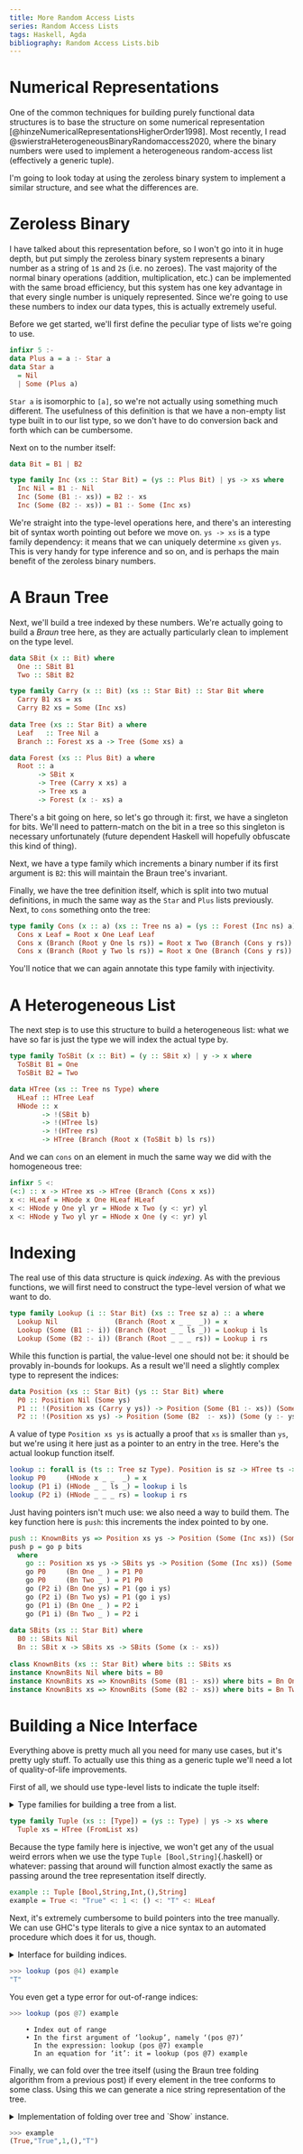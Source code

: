 ```yaml
---
title: More Random Access Lists
series: Random Access Lists
tags: Haskell, Agda
bibliography: Random Access Lists.bib
---
```


# Numerical Representations

One of the common techniques for building purely functional data structures is
to base the structure on some numerical representation
[@hinzeNumericalRepresentationsHigherOrder1998].
Most recently, I read @swierstraHeterogeneousBinaryRandomaccess2020, where the
binary numbers were used to implement a heterogeneous random-access list
(effectively a generic tuple).

I'm going to look today at using the zeroless binary system to implement a
similar structure, and see what the differences are.

# Zeroless Binary

I have talked about this representation before, so I won't go into it in huge
depth, but put simply the zeroless binary system represents a binary number as a
string of `1`s and `2`s (i.e. no zeroes).
The vast majority of the normal binary operations (addition, multiplication,
etc.) can be implemented with the same broad efficiency, but this system has one
key advantage in that every single number is uniquely represented.
Since we're going to use these numbers to index our data types, this is actually
extremely useful.

Before we get started, we'll first define the peculiar type of lists we're going
to use.

```haskell
infixr 5 :-
data Plus a = a :- Star a
data Star a
  = Nil
  | Some (Plus a)
```

`Star a` is isomorphic to `[a]`, so we're not actually using something much
different.
The usefulness of this definition is that we have a non-empty list type built
in to our list type, so we don't have to do conversion back and forth which can
be cumbersome.

Next on to the number itself:

```haskell
data Bit = B1 | B2

type family Inc (xs :: Star Bit) = (ys :: Plus Bit) | ys -> xs where
  Inc Nil = B1 :- Nil
  Inc (Some (B1 :- xs)) = B2 :- xs
  Inc (Some (B2 :- xs)) = B1 :- Some (Inc xs)
```

We're straight into the type-level operations here, and there's an interesting
bit of syntax worth pointing out before we move on.
`ys -> xs` is a type family dependency: it means that we can uniquely determine
`xs` given `ys`.
This is very handy for type inference and so on, and is perhaps the main benefit
of the zeroless binary numbers.

# A Braun Tree

Next, we'll build a tree indexed by these numbers.
We're actually going to build a *Braun* tree here, as they are actually
particularly clean to implement on the type level.

```haskell
data SBit (x :: Bit) where
  One :: SBit B1
  Two :: SBit B2

type family Carry (x :: Bit) (xs :: Star Bit) :: Star Bit where
  Carry B1 xs = xs
  Carry B2 xs = Some (Inc xs)
  
data Tree (xs :: Star Bit) a where
  Leaf   :: Tree Nil a
  Branch :: Forest xs a -> Tree (Some xs) a

data Forest (xs :: Plus Bit) a where
  Root :: a
       -> SBit x 
       -> Tree (Carry x xs) a 
       -> Tree xs a 
       -> Forest (x :- xs) a
```

There's a bit going on here, so let's go through it: first, we have a singleton
for bits.
We'll need to pattern-match on the bit in a tree so this singleton is necessary
unfortunately (future dependent Haskell will hopefully obfuscate this kind of thing).

Next, we have a type family which increments a binary number if its first
argument is `B2`: this will maintain the Braun tree's invariant.

Finally, we have the tree definition itself, which is split into two mutual
definitions, in much the same way as the `Star` and `Plus` lists previously.
Next, to `cons` something onto the tree:

```haskell
type family Cons (x :: a) (xs :: Tree ns a) = (ys :: Forest (Inc ns) a) | ys -> x xs where
  Cons x Leaf = Root x One Leaf Leaf
  Cons x (Branch (Root y One ls rs)) = Root x Two (Branch (Cons y rs)) ls
  Cons x (Branch (Root y Two ls rs)) = Root x One (Branch (Cons y rs)) ls
```

You'll notice that we can again annotate this type family with injectivity.

# A Heterogeneous List

The next step is to use this structure to build a heterogeneous list: what we
have so far is just the type we will index the actual type by.

```haskell
type family ToSBit (x :: Bit) = (y :: SBit x) | y -> x where
  ToSBit B1 = One
  ToSBit B2 = Two

data HTree (xs :: Tree ns Type) where
  HLeaf :: HTree Leaf
  HNode :: x 
        -> !(SBit b) 
        -> !(HTree ls)
        -> !(HTree rs)
        -> HTree (Branch (Root x (ToSBit b) ls rs))
```

And we can `cons` on an element in much the same way we did with the homogeneous
tree:

```haskell
infixr 5 <:
(<:) :: x -> HTree xs -> HTree (Branch (Cons x xs))
x <: HLeaf = HNode x One HLeaf HLeaf
x <: HNode y One yl yr = HNode x Two (y <: yr) yl
x <: HNode y Two yl yr = HNode x One (y <: yr) yl
```

# Indexing

The real use of this data structure is quick *indexing*.
As with the previous functions, we will first need to construct the type-level
version of what we want to do.

```haskell
type family Lookup (i :: Star Bit) (xs :: Tree sz a) :: a where
  Lookup Nil              (Branch (Root x _ _  _)) = x
  Lookup (Some (B1 :- i)) (Branch (Root _ _ ls _)) = Lookup i ls
  Lookup (Some (B2 :- i)) (Branch (Root _ _ _ rs)) = Lookup i rs
```

While this function is partial, the value-level one should not be: it should be
provably in-bounds for lookups.
As a result we'll need a slightly complex type to represent the indices:

```haskell
data Position (xs :: Star Bit) (ys :: Star Bit) where
  P0 :: Position Nil (Some ys)
  P1 :: !(Position xs (Carry y ys)) -> Position (Some (B1 :- xs)) (Some (y :- ys))
  P2 :: !(Position xs ys) -> Position (Some (B2  :- xs)) (Some (y :- ys))
```

A value of type `Position xs ys` is actually a proof that `xs` is smaller than
`ys`, but we're using it here just as a pointer to an entry in the tree.
Here's the actual lookup function itself.

```haskell
lookup :: forall is (ts :: Tree sz Type). Position is sz -> HTree ts -> Lookup is ts
lookup P0     (HNode x _ _  _) = x
lookup (P1 i) (HNode _ _ ls _) = lookup i ls
lookup (P2 i) (HNode _ _ _ rs) = lookup i rs
```

Just having pointers isn't much use: we also need a way to build them.
The key function here is `push`: this increments the index pointed to by one.

```haskell
push :: KnownBits ys => Position xs ys -> Position (Some (Inc xs)) (Some (Inc ys))
push p = go p bits
  where
    go :: Position xs ys -> SBits ys -> Position (Some (Inc xs)) (Some (Inc ys))
    go P0     (Bn One _ ) = P1 P0
    go P0     (Bn Two _ ) = P1 P0
    go (P2 i) (Bn One ys) = P1 (go i ys)
    go (P2 i) (Bn Two ys) = P1 (go i ys)
    go (P1 i) (Bn One _ ) = P2 i
    go (P1 i) (Bn Two _ ) = P2 i
    
data SBits (xs :: Star Bit) where
  B0 :: SBits Nil
  Bn :: SBit x -> SBits xs -> SBits (Some (x :- xs))
  
class KnownBits (xs :: Star Bit) where bits :: SBits xs
instance KnownBits Nil where bits = B0
instance KnownBits xs => KnownBits (Some (B1 :- xs)) where bits = Bn One bits
instance KnownBits xs => KnownBits (Some (B2 :- xs)) where bits = Bn Two bits
```

# Building a Nice Interface

Everything above is pretty much all you need for many use cases, but it's pretty
ugly stuff.
To actually use this thing as a generic tuple we'll need a lot of
quality-of-life improvements.

First of all, we should use type-level lists to indicate the tuple itself:

<details>
<summary>
Type families for building a tree from a list.
</summary>

```haskell
type family Length (xs :: [a]) :: Star Bit where
  Length '[] = Nil
  Length (_ : xs) = Some (Inc (Length xs))
  
type family FromList (xs :: [a]) = (ys :: Tree (Length xs) a) | ys -> xs where
  FromList '[] = Leaf
  FromList (x : xs) = Branch (Cons x (FromList xs))
```
</details>

```haskell
type family Tuple (xs :: [Type]) = (ys :: Type) | ys -> xs where
  Tuple xs = HTree (FromList xs)
```

Because the type family here is injective, we won't get any of the usual weird
errors when we use the type `Tuple [Bool,String]`{.haskell} or whatever: passing
that around will function almost exactly the same as passing around the tree
representation itself directly.

```haskell
example :: Tuple [Bool,String,Int,(),String]
example = True <: "True" <: 1 <: () <: "T" <: HLeaf
```

Next, it's extremely cumbersome to build pointers into the tree manually.
We can use GHC's type literals to give a nice syntax to an automated procedure
which does it for us, though.

<details>
<summary>
Interface for building indices.
</summary>
  
```haskell
data Peano = Z | S Peano

type family FromPeano (n :: Peano) = (m :: Star Bit) | m -> n where
  FromPeano Z     = Nil
  FromPeano (S n) = Some (Inc (FromPeano n))
  
class Index (n :: Peano) (xs :: Star Bit) where
  index :: Position (FromPeano n) xs
  
instance Index Z (Some xs) where index = P0
instance (Index n xs, ys ~ Inc xs, KnownBits xs) => Index (S n) (Some ys) where index = push index
instance TypeError (Text "Index out of range") => Index n Nil where index = error "unreachable"
  
type family FromLit (n :: Nat) :: Peano where
  FromLit 0 = Z
  FromLit n = S (FromLit (n - 1))
  
pos :: forall n xs. Index (FromLit n) xs => Position (FromPeano (FromLit n)) xs
pos = index
```
</details>

```haskell
>>> lookup (pos @4) example
"T"
```

You even get a type error for out-of-range indices:

```haskell
>>> lookup (pos @7) example
```
```
    • Index out of range
    • In the first argument of ‘lookup’, namely ‘(pos @7)’
      In the expression: lookup (pos @7) example
      In an equation for ‘it’: it = lookup (pos @7) example
```

Finally, we can fold over the tree itself (using the Braun tree folding
algorithm from a previous post) if every element in the tree conforms to some
class.
Using this we can generate a nice string representation of the tree.

<details>
<summary>
Implementation of folding over tree and `Show` instance.
</summary>
  
```haskell
type family All (c :: a -> Constraint) (xs :: Tree ns a) :: Constraint where
  All c Leaf = ()
  All c (Branch (Root x _ ls rs)) = (c x, All c ls, All c rs)
  
newtype Q2 a
  = Q2
  { unQ2 :: (Q2 a -> Q2 a) -> (Q2 a -> Q2 a) -> a
  }

foldrTree :: forall c xs b. All c xs => (forall x. c x => x -> b -> b) -> b -> HTree xs -> b
foldrTree g' n' t = unQ2 (f @c g' n' t b) id id
  where
    f :: forall c' ys b'. All c' ys => (forall x. c' x => x -> b' -> b') -> b' -> HTree ys -> Q2 b' -> Q2 b'
    f g n (HNode x _ l r) xs = Q2 (\ls rs -> g x (unQ2 xs (ls . f @c' g n l) (rs . f @c' g n r)))
    f _ n HLeaf           _  = Q2 (\_  _  -> n)

    b = Q2 (\ls rs -> unQ2 (ls (rs b)) id id)

instance All Show xs => Show (HTree xs) where
  showsPrec _ tr = showChar '(' . go (foldrTree @Show (\x xs -> shows x : xs) [] tr)
    where
      go :: [ShowS] -> ShowS
      go []     = showChar ')'
      go (x:xs) = x . foldr (\y ys -> showChar ',' . y . ys)  (showChar ')') xs
```
</details>

```haskell
>>> example
(True,"True",1,(),"T")
```
